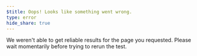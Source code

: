 ```yaml
---
$title: Oops! Looks like something went wrong.
type: error
hide_share: true
---
```


We weren't able to get reliable results for the page you requested. Please wait momentarily before trying to rerun the test.
